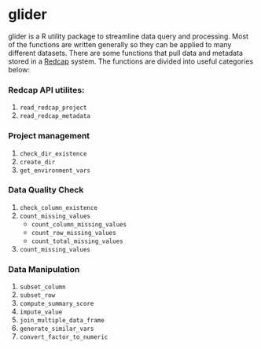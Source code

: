 # glider

glider is a R utility package to streamline data query and processing. Most of 
the functions are written generally so they can be applied to many different 
datasets. There are some functions that pull data and metadata stored in 
a [Redcap](https://www.project-redcap.org/) system. The functions are divided
into useful categories below:

### Redcap API utilites:
1. `read_redcap_project`
2. `read_redcap_metadata`

### Project management
1. `check_dir_existence`
2. `create_dir`
3. `get_environment_vars`

### Data Quality Check
1. `check_column_existence`
2. `count_missing_values`
    - `count_column_missing_values`
    - `count_row_missing_values`
    - `count_total_missing_values`
3. `count_missing_values`


### Data Manipulation
1. `subset_column`
2. `subset_row`
3. `compute_summary_score`
4. `impute_value`
5. `join_multiple_data_frame`
6. `generate_similar_vars`
7. `convert_factor_to_numeric`
